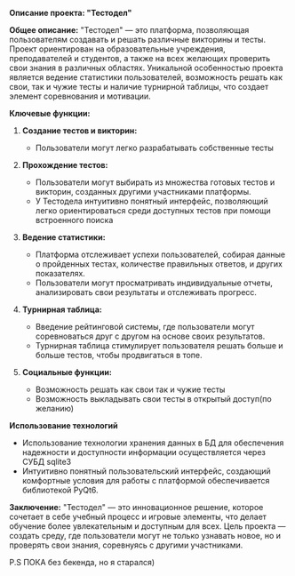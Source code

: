 **Описание проекта: "Тестодел"**

**Общее описание:**
"Тестодел" — это платформа, позволяющая пользователям создавать и решать различные викторины и тесты. Проект ориентирован на образовательные учреждения, преподавателей и студентов, а также на всех желающих проверить свои знания в различных областях. Уникальной особенностью проекта является ведение статистики пользователей, возможность решать как свои, так и чужие тесты и наличие турнирной таблицы, что создает элемент соревнования и мотивации.

**Ключевые функции:**

1. **Создание тестов и викторин:**
   - Пользователи могут легко разрабатывать собственные тесты


2. **Прохождение тестов:**
   - Пользователи могут выбирать из множества готовых тестов и викторин, созданных другими участниками платформы.
   - У Тестодела интуитивно понятный интерфейс, позволяющий легко ориентироваться среди доступных тестов при помощи встроенного поиска

3. **Ведение статистики:**
   - Платформа отслеживает успехи пользователей, собирая данные о пройденных тестах, количестве правильных ответов, и других показателях.
   - Пользователи могут просматривать индивидуальные отчеты, анализировать свои результаты и отслеживать прогресс.

4. **Турнирная таблица:**
   - Введение рейтинговой системы, где пользователи могут соревноваться друг с другом на основе своих результатов.
   - Турнирная таблица стимулирует пользователя решать больше и больше тестов, чтобы продвигаться в топе. 
5. **Социальные функции:**
   - Возможность решать как свои так и чужие тесты
   - Возможность выкладывать свои тесты в открытый доступ(по желанию)


**Использование технологий**
- Использование технологии хранения данных в БД для обеспечения надежности и доступности информации осуществляется через СУБД sqlite3
- Интуитивно понятный пользовательский интерфейс, создающий комфортные условия для работы с платформой обеспечивается библиотекой PyQt6.

**Заключение:**
"Тестодел" — это инновационное решение, которое сочетает в себе учебный процесс и игровые элементы, что делает обучение более увлекательным и доступным для всех. Цель проекта — создать среду, где пользователи могут не только узнавать новое, но и проверять свои знания, соревнуясь с другими участниками.

P.S ПОКА без бекенда, но я старался)
